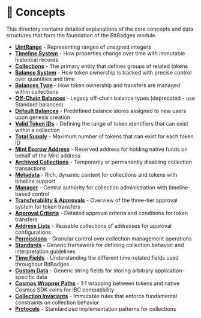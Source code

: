 # 🧠 Concepts

This directory contains detailed explanations of the core concepts and data structures that form the foundation of the BitBadges module.

* [**UintRange**](uintrange.md) - Representing ranges of unsigned integers
* [**Timeline System**](timeline-system.md) - How properties change over time with immutable historical records
* [**Collections**](badge-collections.md) - The primary entity that defines groups of related tokens
* [**Balance System**](balance-system.md) - How token ownership is tracked with precise control over quantities and time
* [**Balances Type**](balances-type.md) - How token ownership and transfers are managed within collections
* [**Off-Chain Balances**](off-chain-balances.md) - Legacy off-chain balance types (deprecated - use Standard balances)
* [**Default Balances**](default-balances.md) - Predefined balance stores assigned to new users upon genesis creation
* [**Valid Token IDs**](valid-badge-ids.md) - Defining the range of token identifiers that can exist within a collection
* [**Total Supply**](total-supply.md) - Maximum number of tokens that can exist for each token ID
* [**Mint Escrow Address**](mint-escrow-address.md) - Reserved address for holding native funds on behalf of the Mint address
* [**Archived Collections**](archived-collections.md) - Temporarily or permanently disabling collection transactions
* [**Metadata**](metadata.md) - Rich, dynamic content for collections and tokens with timeline support
* [**Manager**](manager.md) - Central authority for collection administration with timeline-based control
* [**Transferability & Approvals**](transferability-approvals.md) - Overview of the three-tier approval system for token transfers
* [**Approval Criteria**](broken-reference) - Detailed approval criteria and conditions for token transfers
* [**Address Lists**](address-lists.md) - Reusable collections of addresses for approval configurations
* [**Permissions**](permissions/) - Granular control over collection management operations
* [**Standards**](standards.md) - Generic framework for defining collection behavior and interpretation guidelines
* [**Time Fields**](time-fields.md) - Understanding the different time-related fields used throughout BitBadges
* [**Custom Data**](custom-data.md) - Generic string fields for storing arbitrary application-specific data
* [**Cosmos Wrapper Paths**](broken-reference) - 1:1 wrapping between tokens and native Cosmos SDK coins for IBC compatibility
* [**Collection Invariants**](broken-reference) - Immutable rules that enforce fundamental constraints on collection behavior
* [**Protocols**](protocols/) - Standardized implementation patterns for collections
